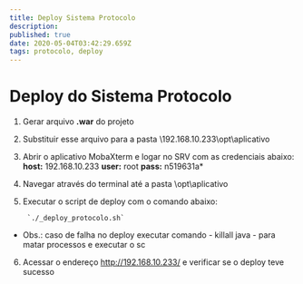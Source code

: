 ```yaml
---
title: Deploy Sistema Protocolo
description: 
published: true
date: 2020-05-04T03:42:29.659Z
tags: protocolo, deploy
---
```


# Deploy do Sistema Protocolo

1. Gerar arquivo **.war** do projeto
2. Substituir esse arquivo para a pasta \\192.168.10.233\opt\aplicativo
3. Abrir o aplicativo MobaXterm e logar no SRV com as credenciais abaixo:
**host:** 192.168.10.233
**user:** root
**pass:** n519631a*
4. Navegar através do terminal até a pasta \opt\aplicativo
5. Executar o script de deploy com o comando abaixo:

		`./_deploy_protocolo.sh`  
* Obs.: caso de falha no deploy executar comando - killall java - para matar processos e
executar o sc
6. Acessar o endereço http://192.168.10.233/ e verificar se o deploy teve sucesso